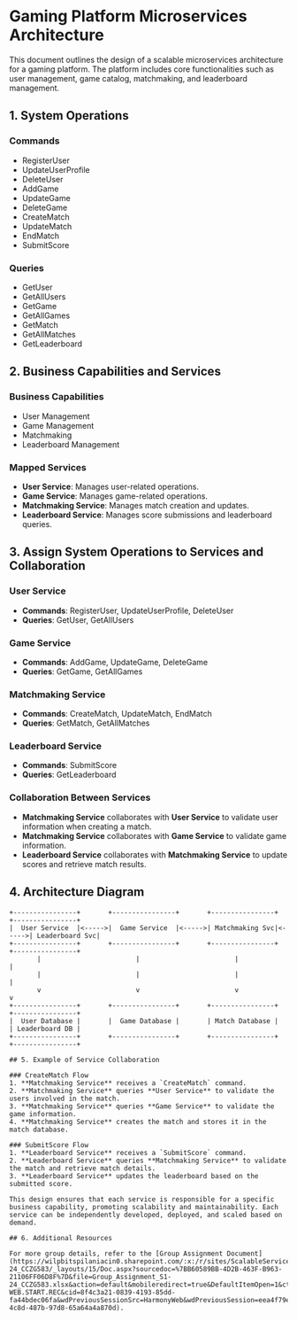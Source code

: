 # Gaming Platform Microservices Architecture

This document outlines the design of a scalable microservices architecture for a gaming platform. The platform includes core functionalities such as user management, game catalog, matchmaking, and leaderboard management.

## 1. System Operations

### Commands
- RegisterUser
- UpdateUserProfile
- DeleteUser
- AddGame
- UpdateGame
- DeleteGame
- CreateMatch
- UpdateMatch
- EndMatch
- SubmitScore

### Queries
- GetUser
- GetAllUsers
- GetGame
- GetAllGames
- GetMatch
- GetAllMatches
- GetLeaderboard

## 2. Business Capabilities and Services

### Business Capabilities
- User Management
- Game Management
- Matchmaking
- Leaderboard Management

### Mapped Services
- **User Service**: Manages user-related operations.
- **Game Service**: Manages game-related operations.
- **Matchmaking Service**: Manages match creation and updates.
- **Leaderboard Service**: Manages score submissions and leaderboard queries.

## 3. Assign System Operations to Services and Collaboration

### User Service
- **Commands**: RegisterUser, UpdateUserProfile, DeleteUser
- **Queries**: GetUser, GetAllUsers

### Game Service
- **Commands**: AddGame, UpdateGame, DeleteGame
- **Queries**: GetGame, GetAllGames

### Matchmaking Service
- **Commands**: CreateMatch, UpdateMatch, EndMatch
- **Queries**: GetMatch, GetAllMatches

### Leaderboard Service
- **Commands**: SubmitScore
- **Queries**: GetLeaderboard

### Collaboration Between Services
- **Matchmaking Service** collaborates with **User Service** to validate user information when creating a match.
- **Matchmaking Service** collaborates with **Game Service** to validate game information.
- **Leaderboard Service** collaborates with **Matchmaking Service** to update scores and retrieve match results.

## 4. Architecture Diagram

```plaintext
+----------------+       +----------------+       +----------------+       +----------------+
|  User Service  |<----->|  Game Service  |<----->| Matchmaking Svc|<----->| Leaderboard Svc|
+----------------+       +----------------+       +----------------+       +----------------+
       |                        |                        |                        |
       |                        |                        |                        |
       v                        v                        v                        v
+----------------+       +----------------+       +----------------+       +----------------+
|  User Database |       |  Game Database |       | Match Database |       | Leaderboard DB |
+----------------+       +----------------+       +----------------+       +----------------+

## 5. Example of Service Collaboration

### CreateMatch Flow
1. **Matchmaking Service** receives a `CreateMatch` command.
2. **Matchmaking Service** queries **User Service** to validate the users involved in the match.
3. **Matchmaking Service** queries **Game Service** to validate the game information.
4. **Matchmaking Service** creates the match and stores it in the match database.

### SubmitScore Flow
1. **Leaderboard Service** receives a `SubmitScore` command.
2. **Leaderboard Service** queries **Matchmaking Service** to validate the match and retrieve match details.
3. **Leaderboard Service** updates the leaderboard based on the submitted score.

This design ensures that each service is responsible for a specific business capability, promoting scalability and maintainability. Each service can be independently developed, deployed, and scaled based on demand.

## 6. Additional Resources

For more group details, refer to the [Group Assignment Document](https://wilpbitspilaniacin0.sharepoint.com/:x:/r/sites/ScalableServicesS1-24_CCZG583/_layouts/15/Doc.aspx?sourcedoc=%7BB60589BB-4D2B-463F-B963-21106FF06D8F%7D&file=Group_Assignment_S1-24_CCZG583.xlsx&action=default&mobileredirect=true&DefaultItemOpen=1&ct=1728233533710&wdOrigin=OFFICECOM-WEB.START.REC&cid=8f4c3a21-0839-4193-85dd-fa44bdec06fa&wdPreviousSessionSrc=HarmonyWeb&wdPreviousSession=eea4f79e-4c8d-487b-97d8-65a64a4a870d).